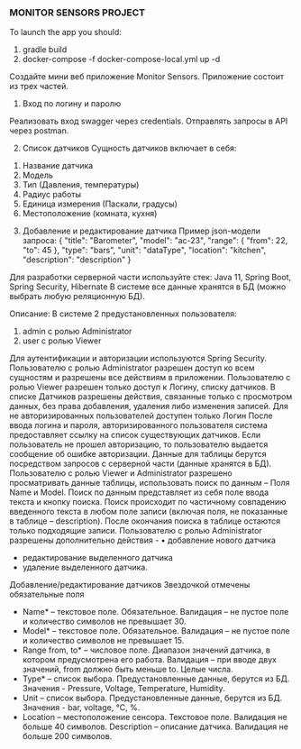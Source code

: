 
### MONITOR SENSORS PROJECT

To launch the app you should:
1) gradle build
2) docker-compose -f docker-compose-local.yml up -d

Создайте мини веб приложение Monitor Sensors. Приложение
состоит из трех частей.

1. Вход по логину и паролю

Реализовать вход swagger через сredentials. Отправлять запросы
в API через postman.



2. Список датчиков
   Сущность датчиков включает в себя:
1) Название датчика
2) Модель
3) Тип (Давления, температуры)
4) Радиус работы
5) Единица измерения (Паскали, градусы)
6) Местоположение (комната, кухня)


3. Добавление и редактирование датчика Пример json-модели запроса:
   {
   "title": "Barometer",
   "model": "ac-23",
   "range": {
   "from": 22,
   "to": 45
   },
   "type": "bars",
   "unit": "dataType",
   "location": "kitchen",
   "description": "description"
   }


Для разработки серверной части используйте стек: Java 11, Spring Boot, Spring Security, Hibernate В системе все
данные хранятся в БД (можно выбрать любую реляционную БД).

Описание:
В системе 2 предустановленных пользователя:
1. admin c ролью Administrator
2. user c ролью Viewer

Для аутентификации и авторизации используются Spring Security.
Пользователю с ролью Administrator разрешен доступ ко всем сущностям и разрешены все действиям в
приложении.
Пользователю с ролью Viewer разрешен только доступ к Логину, списку датчиков. В списке Датчиков
разрешены действия, связанные только с просмотром данных, без права добавления, удаления либо изменения
записей. Для не авторизированных пользователей доступен только Логин
После ввода логина и пароля, авторизированного пользователя система предоставляет ссылку на список
существующих датчиков.
Если пользователь не прошел авторизацию, то пользователю выдается сообщение об ошибке авторизации.
Данные для таблицы берутся посредством запросов с серверной части (данные хранятся в БД).
Пользователю с ролью Viewer и Administrator разрешено просматривать данные таблицы, использовать
поиск по данным – Поля Name и Model.
Поиск по данным представляет из себя поле ввода текста и кнопку поиска. Поиск происходит по частичному
совпадению введенного текста в любом поле записи (включая поля, не показанные в таблице – description).
После окончания поиска в таблице остаются только подходящие записи.
Пользователю с ролью Administrator разрешены дополнительно действия - • добавление нового датчика
* редактирование выделенного датчика
* удаление выделенного датчика.

Добавление/редактирование датчиков
Звездочкой отмечены обязательные поля
* Name* – текстовое поле. Обязательное. Валидация – не пустое поле и количество символов не превышает 30.
* Model* – текстовое поле. Обязательное. Валидация – не пустое поле и количество символов не превышает 15.
* Range from, to* – числовое поле. Диапазон значений датчика, в котором предусмотрена его работа. Валидация
– при вводе двух значений, from должно быть меньше to. Целые числа.
* Type* – список выбора. Предустановленные данные, берутся из БД. Значения - Pressure, Voltage, Temperature,
Humidity.
* Unit – список выбора. Предустановленные данные, берутся из БД. Значения - bar, voltage, °С, %.
* Location – местоположение сенсора. Текстовое поле. Валидация не больше 40 символов. Description
– описание датчика. Валидация не больше 200 символов.

